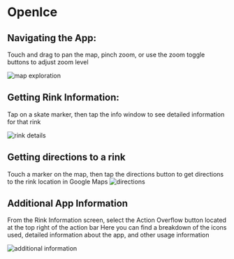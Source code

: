 # OpenIce

## Navigating the App:

Touch and drag to pan the map, pinch zoom, or use the zoom toggle buttons to adjust zoom level

![map exploration](https://github.com/mmarangoni/OpenIce/blob/master/map.gif "Map Exploration")

## Getting Rink Information:

Tap on a skate marker, then tap the info window to see detailed information for that rink

![rink details](https://github.com/mmarangoni/OpenIce/blob/master/details.gif "Rink Details")


## Getting directions to a rink

Touch a marker on the map, then tap the directions button to get directions to the rink location in Google Maps
![directions](https://github.com/mmarangoni/OpenIce/blob/master/directions.gif "Directions")

## Additional App Information

From the Rink Information screen, select the Action Overflow button located at the top right of the action bar
Here you can find a breakdown of the icons used, detailed information about the app, and other usage information

![additional information](https://github.com/mmarangoni/OpenIce/blob/master/info.gif "Additional Information")
